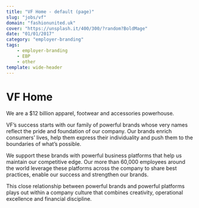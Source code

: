 ```yaml
---
title: "VF Home - default (page)"
slug: "jobs/vf"
domain: "fashionunited.uk"
cover: "https://unsplash.it/400/300/?random?BoldMage"
date: "01/01/2017"
category: "employer-branding"
tags:
    - employer-branding
    - EBP
    - other
template: wide-header
---
```


# VF Home

We are a $12 billion apparel, footwear and accessories powerhouse.

VF’s success starts with our family of powerful brands whose very names reflect the pride and foundation of our company. Our brands enrich consumers’ lives, help them express their individuality and push them to the boundaries of what’s possible.

We support these brands with powerful business platforms that help us maintain our competitive edge. Our more than 60,000 employees around the world leverage these platforms across the company to share best practices, enable our success and strengthen our brands.

This close relationship between powerful brands and powerful platforms plays out within a company culture that combines creativity, operational excellence and financial discipline.
